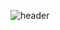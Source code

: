 ![header](https://capsule-render.vercel.app/api?type=waving&color=0:ABC0E4,50:774EEC,100:7030A0&height=200&section=header&text=capsule%20render&fontSize=60&&fontColor=FFFFFF&fontAlignY=40)
